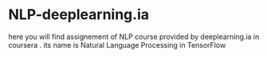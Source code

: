 # NLP-deeplearning.ia
here you will find assignement of NLP course provided by deeplearning.ia in coursera . its name is Natural Language Processing in TensorFlow
